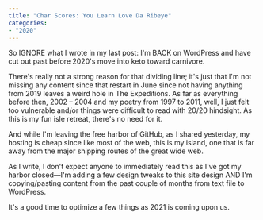 ```yaml
---
title: "Char Scores: You Learn Love Da Ribeye"
categories:
- "2020"
---
```


So IGNORE what I wrote in my last post: I'm BACK on WordPress and have cut out past before 2020's move into keto toward carnivore.

There's really not a strong reason for that dividing line; it's just that I'm not missing any content since that restart in June since not having anything from 2019 leaves a weird hole in The Expeditions. As far as everything before then, 2002 – 2004 and my poetry from 1997 to 2011, well, I just felt too vulnerable and/or things were difficult to read with 20/20 hindsight. As this is my fun isle retreat, there's no need for it.

And while I'm leaving the free harbor of GitHub, as I shared yesterday, my hosting is cheap since like most of the web, this is my island, one that is far away from the major shipping routes of the great wide web.

As I write, I don't expect anyone to immediately read this as I've got my harbor closed—I'm adding a few design tweaks to this site design AND I'm copying/pasting content from the past couple of months from text file to WordPress.

It's a good time to optimize a few things as 2021 is coming upon us.